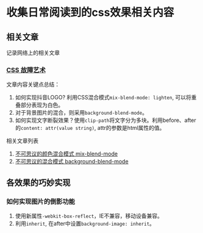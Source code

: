# 收集日常阅读到的css效果相关内容

## 相关文章

记录网络上的相关文章

### [CSS 故障艺术](https://juejin.im/post/5e40bf55e51d4526d71d33ec)

文章内容关键点总结：

1. 如何实现抖音LOGO? 利用CSS混合模式`mix-blend-mode: lighten`, 可以将重叠部分表现为白色。
2. 对于背景图片的混合，则采用`background-blend-mode`。
3. 如何实现文字断裂效果？使用`clip-path`将文字分为多块。利用before、after的`content: attr(value string)`, attr的参数是html属性的值。

相关文章列表

1. [不可思议的颜色混合模式 mix-blend-mode](https://github.com/chokcoco/iCSS/issues/16)
2. [不可思议的混合模式 background-blend-mode](https://www.cnblogs.com/coco1s/p/8124815.html)

## 各效果的巧妙实现

### 如何实现图片的倒影功能

1. 使用新属性`-webkit-box-reflect`，IE不兼容，移动设备兼容。
2. 利用`inherit`, 在after中设置`background-image: inherit`。



